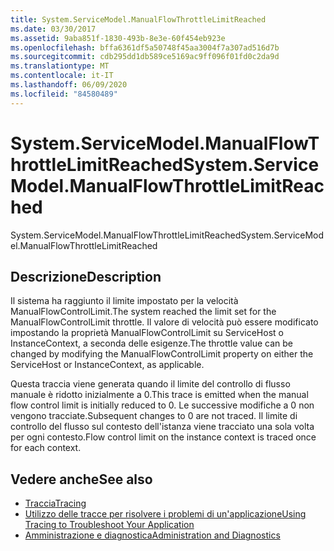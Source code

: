 ```yaml
---
title: System.ServiceModel.ManualFlowThrottleLimitReached
ms.date: 03/30/2017
ms.assetid: 9aba851f-1830-493b-8e3e-60f454eb923e
ms.openlocfilehash: bffa6361df5a50748f45aa3004f7a307ad516d7b
ms.sourcegitcommit: cdb295dd1db589ce5169ac9ff096f01fd0c2da9d
ms.translationtype: MT
ms.contentlocale: it-IT
ms.lasthandoff: 06/09/2020
ms.locfileid: "84580489"
---
```

# <a name="systemservicemodelmanualflowthrottlelimitreached"></a><span data-ttu-id="72aa2-102">System.ServiceModel.ManualFlowThrottleLimitReached</span><span class="sxs-lookup"><span data-stu-id="72aa2-102">System.ServiceModel.ManualFlowThrottleLimitReached</span></span>
<span data-ttu-id="72aa2-103">System.ServiceModel.ManualFlowThrottleLimitReached</span><span class="sxs-lookup"><span data-stu-id="72aa2-103">System.ServiceModel.ManualFlowThrottleLimitReached</span></span>  
  
## <a name="description"></a><span data-ttu-id="72aa2-104">Descrizione</span><span class="sxs-lookup"><span data-stu-id="72aa2-104">Description</span></span>  
 <span data-ttu-id="72aa2-105">Il sistema ha raggiunto il limite impostato per la velocità ManualFlowControlLimit.</span><span class="sxs-lookup"><span data-stu-id="72aa2-105">The system reached the limit set for the ManualFlowControlLimit throttle.</span></span> <span data-ttu-id="72aa2-106">Il valore di velocità può essere modificato impostando la proprietà ManualFlowControlLimit su ServiceHost o InstanceContext, a seconda delle esigenze.</span><span class="sxs-lookup"><span data-stu-id="72aa2-106">The throttle value can be changed by modifying the ManualFlowControlLimit property on either the ServiceHost or InstanceContext, as applicable.</span></span>  
  
 <span data-ttu-id="72aa2-107">Questa traccia viene generata quando il limite del controllo di flusso manuale è ridotto inizialmente a 0.</span><span class="sxs-lookup"><span data-stu-id="72aa2-107">This trace is emitted when the manual flow control limit is initially reduced to 0.</span></span> <span data-ttu-id="72aa2-108">Le successive modifiche a 0 non vengono tracciate.</span><span class="sxs-lookup"><span data-stu-id="72aa2-108">Subsequent changes to 0 are not traced.</span></span> <span data-ttu-id="72aa2-109">Il limite di controllo del flusso sul contesto dell'istanza viene tracciato una sola volta per ogni contesto.</span><span class="sxs-lookup"><span data-stu-id="72aa2-109">Flow control limit on the instance context is traced once for each context.</span></span>  
  
## <a name="see-also"></a><span data-ttu-id="72aa2-110">Vedere anche</span><span class="sxs-lookup"><span data-stu-id="72aa2-110">See also</span></span>

- [<span data-ttu-id="72aa2-111">Traccia</span><span class="sxs-lookup"><span data-stu-id="72aa2-111">Tracing</span></span>](index.md)
- [<span data-ttu-id="72aa2-112">Utilizzo delle tracce per risolvere i problemi di un'applicazione</span><span class="sxs-lookup"><span data-stu-id="72aa2-112">Using Tracing to Troubleshoot Your Application</span></span>](using-tracing-to-troubleshoot-your-application.md)
- [<span data-ttu-id="72aa2-113">Amministrazione e diagnostica</span><span class="sxs-lookup"><span data-stu-id="72aa2-113">Administration and Diagnostics</span></span>](../index.md)
